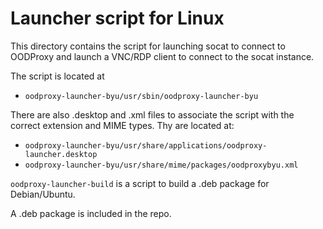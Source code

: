 # Launcher script for Linux

This directory contains the script for launching socat to connect to OODProxy
and launch a VNC/RDP client to connect to the socat instance.

The script is located at
- `oodproxy-launcher-byu/usr/sbin/oodproxy-launcher-byu`

There are also .desktop and .xml files to associate the script with the correct
extension and MIME types.  Thy are located at:
- `oodproxy-launcher-byu/usr/share/applications/oodproxy-launcher.desktop`
- `oodproxy-launcher-byu/usr/share/mime/packages/oodproxybyu.xml`

`oodproxy-launcher-build` is a script to build a .deb package for Debian/Ubuntu.

A .deb package is included in the repo.

